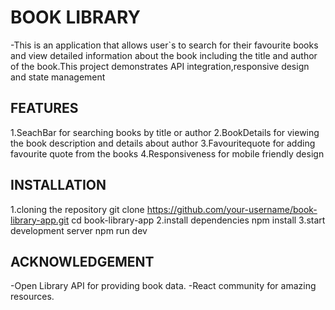 # BOOK LIBRARY
-This is an application that allows user`s to search for their favourite books and view detailed information about the book including the title and author of the book.This project demonstrates API integration,responsive design and state management

## FEATURES
1.SeachBar for searching books by title or author
2.BookDetails for viewing the book description and details about author
3.Favouritequote for adding favourite quote from the books
4.Responsiveness for mobile friendly design

## INSTALLATION
1.cloning the repository
git clone https://github.com/your-username/book-library-app.git
cd book-library-app
2.install dependencies
npm install
3.start development server
npm run dev

## ACKNOWLEDGEMENT
-Open Library API for providing book data.
-React community for amazing resources.


